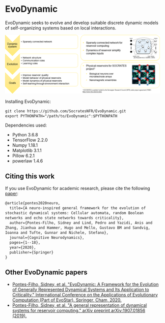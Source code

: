 # EvoDynamic
EvoDynamic seeks to evolve and develop suitable discrete dynamic models of self-organizing systems based on local interactions.

<img alt="EvoDynamic project plan" src="docs/images/EvoDynamic_single_slide.png"/>

Installing EvoDynamic:
```
git clone https://github.com/SocratesNFR/EvoDynamic.git
export PYTHONPATH="/path/to/EvoDynamic":$PYTHONPATH
```

Dependencies used:
* Python 3.6.8
* TensorFlow 2.2.0
* Numpy 1.18.1
* Matplotlib 3.1.1
* Pillow 6.2.1
* powerlaw 1.4.6

## Citing this work

If you use EvoDynamic for academic research, please cite the following [paper](https://link.springer.com/article/10.1007/s11571-020-09600-x):

```
@article{pontes2020neuro,
  title={A neuro-inspired general framework for the evolution of stochastic dynamical systems: Cellular automata, random Boolean networks and echo state networks towards criticality},
  author={Pontes-Filho, Sidney and Lind, Pedro and Yazidi, Anis and Zhang, Jianhua and Hammer, Hugo and Mello, Gustavo BM and Sandvig, Ioanna and Tufte, Gunnar and Nichele, Stefano},
  journal={Cognitive Neurodynamics},
  pages={1--18},
  year={2020},
  publisher={Springer}
}
```

## Other EvoDynamic papers

* [Pontes-Filho, Sidney, et al. "EvoDynamic: A Framework for the Evolution of Generally Represented Dynamical Systems and Its Application to Criticality." International Conference on the Applications of Evolutionary Computation (Part of EvoStar). Springer, Cham, 2020.](https://link.springer.com/chapter/10.1007/978-3-030-43722-0_9)
* [Pontes-Filho, Sidney, et al. "A general representation of dynamical systems for reservoir computing." arXiv preprint arXiv:1907.01856 (2019).](https://arxiv.org/abs/1907.01856)
